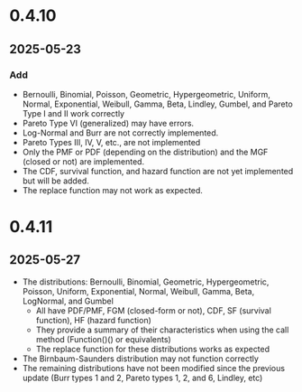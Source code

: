 # 0.4.10
## 2025-05-23
### Add
  - Bernoulli, Binomial, Poisson, Geometric, Hypergeometric, Uniform, Normal, Exponential, Weibull, Gamma, Beta, Lindley, Gumbel, and Pareto Type I and II work correctly
  - Pareto Type VI (generalized) may have errors.
  - Log-Normal and Burr are not correctly implemented.
  - Pareto Types III, IV, V, etc., are not implemented
  - Only the PMF or PDF (depending on the distribution) and the MGF (closed or not) are implemented.
  - The CDF, survival function, and hazard function are not yet implemented but will be added.
  - The replace function may not work as expected.

# 0.4.11
## 2025-05-27
  - The distributions: Bernoulli, Binomial, Geometric, Hypergeometric, Poisson, Uniform, Exponential, Normal, Weibull, Gamma, Beta, LogNormal, and Gumbel
    * All have PDF/PMF, FGM (closed-form or not), CDF, SF (survival function), HF (hazard function)
    * They provide a summary of their characteristics when using the call method (Function()() or equivalents)
    * The replace function for these distributions works as expected
  - The Birnbaum-Saunders distribution may not function correctly
  - The remaining distributions have not been modified since the previous update (Burr types 1 and 2, Pareto types 1, 2, and 6, Lindley, etc)


